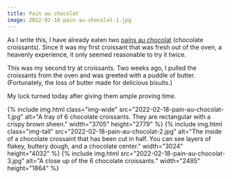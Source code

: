 ```yaml
---
title: Pain au chocolat
image: 2022-02-18-pain-au-chocolat-1.jpg
---
```


As I write this, I have already eaten two [pains au chocolat](https://cooking.nytimes.com/recipes/1022057-pain-au-chocolate) (chocolate croissants). Since it was my first croissant that was fresh out of the oven, a heavenly experience, it only seemed reasonable to try it twice.

This was my second try at croissants. Two weeks ago, I pulled the croissants from the oven and was greeted with a puddle of butter. (Fortunately, the loss of butter made for delicious bisuits.)

My luck turned today after giving them ample proving time.

<div class="photos">
{% include img.html class="img-wide" src="2022-02-18-pain-au-chocolat-1.jpg" alt="A tray of 6 chocolate croissants. They are rectangular with a crispy brown sheen." width="3705" height="2779" %}
{% include img.html class="img-tall" src="2022-02-18-pain-au-chocolat-2.jpg" alt="The inside of a chocolate crossaint that has been cut in half. You can see layers of flakey, buttery dough, and a chocolate center." width="3024" height="4032" %}
{% include img.html src="2022-02-18-pain-au-chocolat-3.jpg" alt="A close up of the 6 chocolate croissants." width="2485" height="1864" %}
</div>
